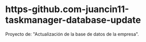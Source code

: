 # https-github.com-juancin11-taskmanager-database-update
Proyecto de: "Actualización de la base de datos de la empresa". 

